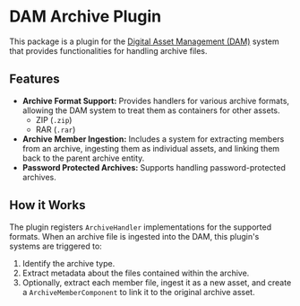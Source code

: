 # DAM Archive Plugin

This package is a plugin for the [Digital Asset Management (DAM)](../dam/README.md) system that provides functionalities for handling archive files.

## Features

- **Archive Format Support:** Provides handlers for various archive formats, allowing the DAM system to treat them as containers for other assets.
  - ZIP (`.zip`)
  - RAR (`.rar`)
- **Archive Member Ingestion:** Includes a system for extracting members from an archive, ingesting them as individual assets, and linking them back to the parent archive entity.
- **Password Protected Archives:** Supports handling password-protected archives.

## How it Works

The plugin registers `ArchiveHandler` implementations for the supported formats. When an archive file is ingested into the DAM, this plugin's systems are triggered to:
1.  Identify the archive type.
2.  Extract metadata about the files contained within the archive.
3.  Optionally, extract each member file, ingest it as a new asset, and create a `ArchiveMemberComponent` to link it to the original archive asset.
